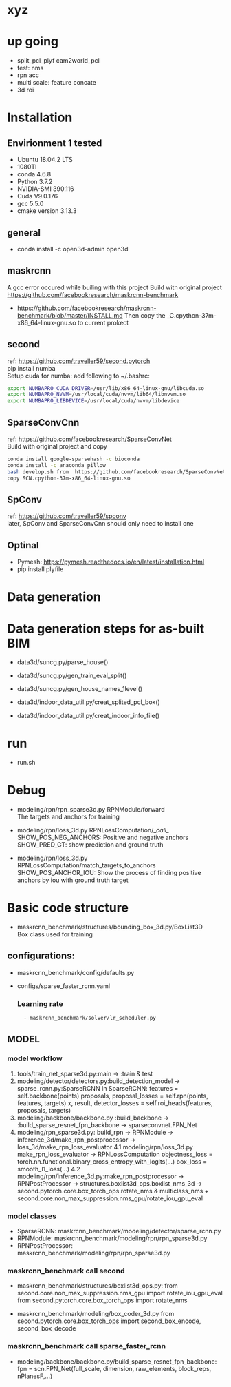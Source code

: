 # xyz


# up going
- split_pcl_plyf cam2world_pcl
- test: nms
- rpn acc
- multi scale: feature concate
- 3d roi

# Installation

## Envirionment 1 tested
- Ubuntu 18.04.2 LTS
- 1080TI
- conda 4.6.8
- Python 3.7.2
- NVIDIA-SMI 390.116
- Cuda V9.0.176
- gcc 5.5.0
- cmake version 3.13.3

## general
- conda install -c open3d-admin open3d

## maskrcnn
A gcc error occured while builing with this project
Build with original project https://github.com/facebookresearch/maskrcnn-benchmark
- https://github.com/facebookresearch/maskrcnn-benchmark/blob/master/INSTALL.md
Then copy the \_C.cpython-37m-x86_64-linux-gnu.so to current prokect

## second
ref: https://github.com/traveller59/second.pytorch  
pip install numba  
Setup cuda for numba: add following to ~/.bashrc: 
``` bash
export NUMBAPRO_CUDA_DRIVER=/usr/lib/x86_64-linux-gnu/libcuda.so 
export NUMBAPRO_NVVM=/usr/local/cuda/nvvm/lib64/libnvvm.so 
export NUMBAPRO_LIBDEVICE=/usr/local/cuda/nvvm/libdevice 
```

## SparseConvCnn
ref: https://github.com/facebookresearch/SparseConvNet  
Build with original project and copy  
``` bash
conda install google-sparsehash -c bioconda
conda install -c anaconda pillow
bash develop.sh from  https://github.com/facebookresearch/SparseConvNet
copy SCN.cpython-37m-x86_64-linux-gnu.so
```

## SpConv        
ref: https://github.com/traveller59/spconv  
later, SpConv and SparseConvCnn should only need to install one

## Optinal
- Pymesh: https://pymesh.readthedocs.io/en/latest/installation.html
- pip install plyfile


# Data generation

# Data generation steps for as-built BIM

-  data3d/suncg.py/parse_house()
-  data3d/suncg.py/gen_train_eval_split()
-  data3d/suncg.py/gen_house_names_1level()

-  data3d/indoor_data_util.py/creat_splited_pcl_box()
-  data3d/indoor_data_util.py/creat_indoor_info_file()

# run
- run.sh

# Debug

 - modeling/rpn/rpn_sparse3d.py RPNModule/forward  
        The targets and anchors for training  

 - modeling/rpn/loss_3d.py  RPNLossComputation/\__call\__  
        SHOW_POS_NEG_ANCHORS: Positive and negative anchors  
        SHOW_PRED_GT: show prediction and ground truth  

 - modeling/rpn/loss_3d.py  RPNLossComputation/match_targets_to_anchors  
        SHOW_POS_ANCHOR_IOU: Show the process of finding positive anchors by iou with ground truth target  

# Basic code structure
- maskrcnn_benchmark/structures/bounding_box_3d.py/BoxList3D        
        Box class used for training
## configurations:
- maskrcnn_benchmark/config/defaults.py 
- configs/sparse_faster_rcnn.yaml

  ### Learning rate
        - maskrcnn_benchmark/solver/lr_scheduler.py

## MODEL
### model workflow
1. tools/train_net_sparse3d.py:main -> :train & test
2. modeling/detector/detectors.py:build_detection_model -> sparse_rcnn.py:SparseRCNN
        In SparseRCNN:
        features = self.backbone(points)
        proposals, proposal_losses = self.rpn(points, features, targets)
        x, result, detector_losses = self.roi_heads(features, proposals, targets)
3. modeling/backbone/backbone.py :build_backbone -> :build_sparse_resnet_fpn_backbone -> sparseconvnet.FPN_Net
4. modeling/rpn_sparse3d.py: build_rpn ->  RPNModule -> inference_3d/make_rpn_postprocessor -> loss_3d/make_rpn_loss_evaluator
4.1 modeling/rpn/loss_3d.py make_rpn_loss_evaluator -> RPNLossComputation
        objectness_loss = torch.nn.functional.binary_cross_entropy_with_logits(...)
        box_loss = smooth_l1_loss(...)
4.2 modeling/rpn/inference_3d.py:make_rpn_postprocessor -> RPNPostProcessor -> structures.boxlist3d_ops.boxlist_nms_3d
        -> second.pytorch.core.box_torch_ops.rotate_nms & multiclass_nms + second.core.non_max_suppression.nms_gpu/rotate_iou_gpu_eval

###  model classes
- SparseRCNN:  maskrcnn_benchmark/modeling/detector/sparse_rcnn.py
- RPNModule: maskrcnn_benchmark/modeling/rpn/rpn_sparse3d.py
- RPNPostProcessor: maskrcnn_benchmark/modeling/rpn/rpn_sparse3d.py

### maskrcnn_benchmark call second
- maskrcnn_benchmark/structures/boxlist3d_ops.py:
        from second.core.non_max_suppression.nms_gpu import rotate_iou_gpu_eval
        from second.pytorch.core.box_torch_ops import rotate_nms

- maskrcnn_benchmark/modeling/box_coder_3d.py
        from second.pytorch.core.box_torch_ops import second_box_encode, second_box_decode

### maskrcnn_benchmark call sparse_faster_rcnn
- modeling/backbone/backbone.py/build_sparse_resnet_fpn_backbone:
        fpn = scn.FPN_Net(full_scale, dimension, raw_elements, block_reps, nPlanesF,...)


